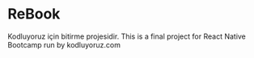 # ReBook
Kodluyoruz için bitirme projesidir.
 This is a final project for React Native Bootcamp run by kodluyoruz.com
